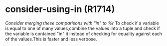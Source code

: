 # consider-using-in (R1714)
*Consider merging these comparisons with \"in\" to %r* To check if a
variable is equal to one of many values,combine the values into a tuple
and check if the variable is contained \"in\" it instead of checking for
equality against each of the values.This is faster and less verbose.
